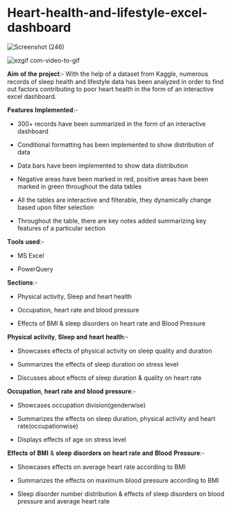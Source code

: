 # Heart-health-and-lifestyle-excel-dashboard

![Screenshot (246)](https://github.com/Shuprotikroy/Heart-health-and-lifestyle-excel-dashboard/assets/70252750/49b483e2-04cf-4209-991f-54b07ffa1211)

![ezgif com-video-to-gif](https://github.com/Shuprotikroy/Heart-health-and-lifestyle-excel-dashboard/assets/70252750/d0025345-5fbe-411f-9d47-8f27548df08e)


𝐀𝐢𝐦 𝐨𝐟 𝐭𝐡𝐞 𝐩𝐫𝐨𝐣𝐞𝐜𝐭:-
With the help of a dataset from Kaggle, numerous records of sleep health and lifestyle data has been analyzed in order to find out factors contributing to poor heart health in the form of an interactive excel dashboard.



𝐅𝐞𝐚𝐭𝐮𝐫𝐞𝐬 𝐈𝐦𝐩𝐥𝐞𝐦𝐞𝐧𝐭𝐞𝐝:-

- 300+ records have been summarized in the form of an interactive dashboard

- Conditional formatting has been implemented to show distribution of data

- Data bars have been implemented to show data distribution

- Negative areas have been marked in red, positive areas have been marked in green throughout the data tables

- All the tables are interactive and filterable, they dynamically change based upon filter selection

- Throughout the table, there are key notes added summarizing key features of a particular section 



𝐓𝐨𝐨𝐥𝐬 𝐮𝐬𝐞𝐝:-

- MS Excel

- PowerQuery



𝐒𝐞𝐜𝐭𝐢𝐨𝐧𝐬:-

- Physical activity, Sleep and heart health

- Occupation, heart rate and blood pressure

- Effects of BMI & sleep disorders on heart rate and Blood Pressure





𝐏𝐡𝐲𝐬𝐢𝐜𝐚𝐥 𝐚𝐜𝐭𝐢𝐯𝐢𝐭𝐲, 𝐒𝐥𝐞𝐞𝐩 𝐚𝐧𝐝 𝐡𝐞𝐚𝐫𝐭 𝐡𝐞𝐚𝐥𝐭𝐡:-

- Showcases effects of physical activity on sleep quality and duration

- Summarizes the effects of sleep duration on stress level

- Discusses about effects of sleep duration & quality on heart rate



𝐎𝐜𝐜𝐮𝐩𝐚𝐭𝐢𝐨𝐧, 𝐡𝐞𝐚𝐫𝐭 𝐫𝐚𝐭𝐞 𝐚𝐧𝐝 𝐛𝐥𝐨𝐨𝐝 𝐩𝐫𝐞𝐬𝐬𝐮𝐫𝐞:-

- Showcases occupation division(genderwise)

- Summarizes the effects on sleep duration, physical activity and heart rate(occupationwise)

- Displays effects of age on stress level



𝐄𝐟𝐟𝐞𝐜𝐭𝐬 𝐨𝐟 𝐁𝐌𝐈 & 𝐬𝐥𝐞𝐞𝐩 𝐝𝐢𝐬𝐨𝐫𝐝𝐞𝐫𝐬 𝐨𝐧 𝐡𝐞𝐚𝐫𝐭 𝐫𝐚𝐭𝐞 𝐚𝐧𝐝 𝐁𝐥𝐨𝐨𝐝 𝐏𝐫𝐞𝐬𝐬𝐮𝐫𝐞:-

- Showcases effects on average heart rate according to BMI

- Summarizes the effects on maximum blood pressure according to BMI

- Sleep disorder number distribution & effects of sleep disorders on blood pressure and average heart rate

